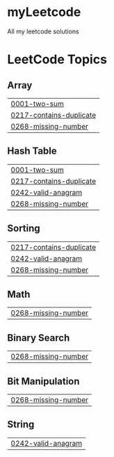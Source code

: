 # myLeetcode
All my leetcode solutions

<!---LeetCode Topics Start-->
# LeetCode Topics
## Array
|  |
| ------- |
| [0001-two-sum](https://github.com/Adehwam21/myLeetcode/tree/master/0001-two-sum) |
| [0217-contains-duplicate](https://github.com/Adehwam21/myLeetcode/tree/master/0217-contains-duplicate) |
| [0268-missing-number](https://github.com/Adehwam21/myLeetcode/tree/master/0268-missing-number) |
## Hash Table
|  |
| ------- |
| [0001-two-sum](https://github.com/Adehwam21/myLeetcode/tree/master/0001-two-sum) |
| [0217-contains-duplicate](https://github.com/Adehwam21/myLeetcode/tree/master/0217-contains-duplicate) |
| [0242-valid-anagram](https://github.com/Adehwam21/myLeetcode/tree/master/0242-valid-anagram) |
| [0268-missing-number](https://github.com/Adehwam21/myLeetcode/tree/master/0268-missing-number) |
## Sorting
|  |
| ------- |
| [0217-contains-duplicate](https://github.com/Adehwam21/myLeetcode/tree/master/0217-contains-duplicate) |
| [0242-valid-anagram](https://github.com/Adehwam21/myLeetcode/tree/master/0242-valid-anagram) |
| [0268-missing-number](https://github.com/Adehwam21/myLeetcode/tree/master/0268-missing-number) |
## Math
|  |
| ------- |
| [0268-missing-number](https://github.com/Adehwam21/myLeetcode/tree/master/0268-missing-number) |
## Binary Search
|  |
| ------- |
| [0268-missing-number](https://github.com/Adehwam21/myLeetcode/tree/master/0268-missing-number) |
## Bit Manipulation
|  |
| ------- |
| [0268-missing-number](https://github.com/Adehwam21/myLeetcode/tree/master/0268-missing-number) |
## String
|  |
| ------- |
| [0242-valid-anagram](https://github.com/Adehwam21/myLeetcode/tree/master/0242-valid-anagram) |
<!---LeetCode Topics End-->